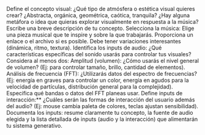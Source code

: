Define el concepto visual: ¿Qué tipo de atmósfera o estética visual quieres crear? ¿Abstracta, orgánica, geométrica, caótica, tranquila? ¿Hay alguna metáfora o idea que quieras explorar visualmente en respuesta a la música? Escribe una breve descripción de tu concepto.
Selecciona la música:
Elige una pieza musical que te inspire y sobre la que trabajarás. Proporciona un enlace o el archivo si es posible. Debe tener variaciones interesantes (dinámica, ritmo, textura).
Identifica los inputs de audio: ¿Qué características específicas del sonido usarás para controlar tus visuales? Considera al menos dos:
Amplitud (volumen): ¿Cómo usarás el nivel general de volumen? (Ej: para controlar tamaño, brillo, cantidad de elementos).
Análisis de frecuencia (FFT): ¿Utilizarás datos del espectro de frecuencias? (Ej: energía en graves para controlar un color, energía en agudos para la velocidad de partículas, distribución general para la complejidad). Especifica qué bandas o datos del FFT planeas usar.
Define inputs de interacción:** ¿Cuáles serán las formas de interacción del usuario además del audio? (Ej: mouse cambia paleta de colores, teclas ajustan sensibilidad).
Documenta los inputs: resume claramente tu concepto, la fuente de audio elegida y la lista detallada de inputs (audio y la interacción) que alimentarán tu sistema generativo.
